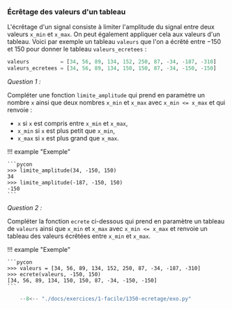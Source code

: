 

### Écrêtage des valeurs d'un tableau 


L'écrêtage d'un signal consiste à limiter l'amplitude du signal entre deux valeurs `x_min` et `x_max`. On peut également appliquer cela aux valeurs d'un tableau. Voici par exemple un tableau `valeurs` que l'on a écrêté entre $-150$ et $150$ pour donner le tableau `valeurs_ecretees` :

```python
valeurs          = [34, 56, 89, 134, 152, 250, 87, -34, -187, -310]
valeurs_ecretees = [34, 56, 89, 134, 150, 150, 87, -34, -150, -150]
```

*Question 1 :*

Compléter une fonction `limite_amplitude` qui prend en paramètre un nombre `x` ainsi que deux nombres `x_min` et `x_max` avec `x_min <= x_max` et qui renvoie :

- `x` si `x` est compris entre `x_min` et `x_max`,
- `x_min` si `x` est plus petit que `x_min`,
- `x_max` si `x` est plus grand que `x_max`.

!!! example "Exemple"

    ```pycon
    >>> limite_amplitude(34, -150, 150)
    34
    >>> limite_amplitude(-187, -150, 150)
    -150
    ```


*Question 2 :*

Compléter la fonction `ecrete` ci-dessous qui prend en paramètre un tableau de `valeurs` ainsi que `x_min` et `x_max` avec `x_min <= x_max` et renvoie un tableau des valeurs écrêtées entre `x_min` et `x_max`.

!!! example "Exemple"

    ```pycon
    >>> valeurs = [34, 56, 89, 134, 152, 250, 87, -34, -187, -310]
    >>> ecrete(valeurs, -150, 150)
    [34, 56, 89, 134, 150, 150, 87, -34, -150, -150]
    ```


```python
    --8<-- "./docs/exercices/1-facile/1350-ecretage/exo.py"
```


